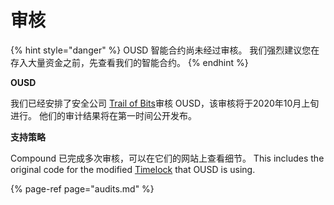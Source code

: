 # 审核

{% hint style="danger" %}
OUSD 智能合约尚未经过审核。 我们强烈建议您在存入大量资金之前，先查看我们的智能合约。
{% endhint %}

**OUSD**

我们已经安排了安全公司 [Trail of Bits](https://www.trailofbits.com/)审核 OUSD，该审核将于2020年10月上旬进行。 他们的审计结果将在第一时间公开发布。

**支持策略**

Compound 已完成多次审核，可以在它们的网站上查看细节。 This includes the original code for the modified [Timelock](../zhi-neng-he-yue/api/timelock.md) that OUSD is using.

{% page-ref page="audits.md" %}

